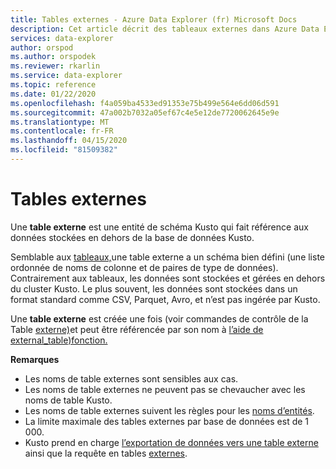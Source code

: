 ```yaml
---
title: Tables externes - Azure Data Explorer (fr) Microsoft Docs
description: Cet article décrit des tableaux externes dans Azure Data Explorer.
services: data-explorer
author: orspod
ms.author: orspodek
ms.reviewer: rkarlin
ms.service: data-explorer
ms.topic: reference
ms.date: 01/22/2020
ms.openlocfilehash: f4a059ba4533ed91353e75b499e564e6dd06d591
ms.sourcegitcommit: 47a002b7032a05ef67c4e5e12de7720062645e9e
ms.translationtype: MT
ms.contentlocale: fr-FR
ms.lasthandoff: 04/15/2020
ms.locfileid: "81509382"
---
```

# <a name="external-tables"></a>Tables externes

Une **table externe** est une entité de schéma Kusto qui fait référence aux données stockées en dehors de la base de données Kusto.

Semblable aux [tableaux,](tables.md)une table externe a un schéma bien défini (une liste ordonnée de noms de colonne et de paires de type de données). Contrairement aux tableaux, les données sont stockées et gérées en dehors du cluster Kusto. Le plus souvent, les données sont stockées dans un format standard comme CSV, Parquet, Avro, et n’est pas ingérée par Kusto.

Une **table externe** est créée une fois (voir commandes de contrôle de la Table [externe)](../../management/externaltables.md)et peut être référencée par son nom à [l’aide de external_table)fonction.](../../query/externaltablefunction.md) 

**Remarques**

* Les noms de table externes sont sensibles aux cas.
* Les noms de table externes ne peuvent pas se chevaucher avec les noms de table Kusto.
* Les noms de table externes suivent les règles pour les [noms d’entités](./entity-names.md).
* La limite maximale des tables externes par base de données est de 1 000.
* Kusto prend en charge [l’exportation de données vers une table externe](../../management/data-export/export-data-to-an-external-table.md) ainsi que la requête en tables [externes](https://docs.microsoft.com/azure/data-explorer/data-lake-query-data).
